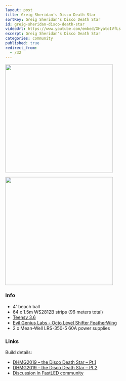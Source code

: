 ```yaml
---
layout: post
title: Greig Sheridan's Disco Death Star
sortKey: Greig Sheridan's Disco Death Star
id: greig-sheridan-disco-death-star
videoUrl: https://www.youtube.com/embed/XHyatoIVfLs
excerpt: Greig Sheridan's Disco Death Star
categories: community
published: true
redirect_from:
  - /32
---
```


<a target="_blank" href="https://greiginsydney.com/wp-content/uploads/2019/12/IMG_8131_1200w.jpg"><img src="https://greiginsydney.com/wp-content/uploads/2019/12/IMG_8131_1200w.jpg" style="width:340px" class="img-responsive" /></a>

<a target="_blank" href="https://greiginsydney.com/wp-content/uploads/2019/12/IMG_3863.jpg"><img src="https://greiginsydney.com/wp-content/uploads/2019/12/IMG_3863.jpg" style="width:340px" class="img-responsive" /></a>

### Info

* 4' beach ball
* 64 x 1.5m WS2812B strips (96 meters total)
* [Teensy 3.6](https://www.pjrc.com/store/teensy36.html)
* [Evil Genius Labs - Octo Level Shifter FeatherWing](https://www.evilgeniuslabs.org/level-shifter-featherwing)
* 2 x Mean-Well LRS-350-5 60A power supplies

### Links

Build details:

* [DHMG2019 – the Disco Death Star – Pt.1](https://greiginsydney.com/dhmg2019-dds-pt1/)
* [DHMG2019 – the Disco Death Star – Pt.2](https://greiginsydney.com/dhmg2019-dds-pt2/)
* [Discussion in FastLED community](https://www.reddit.com/r/FastLED/comments/eiavem/the_disco_death_star_makingof_videos_now_online)
